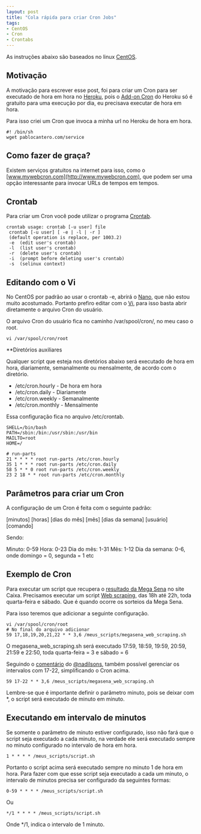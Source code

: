 ```yaml
--- 
layout: post
title: "Cola rápida para criar Cron Jobs"
tags: 
- CentOS
- Cron
- Crontabs
---
```


As instruções abaixo são baseados no linux [CentOS](http://en.wikipedia.org/wiki/Centos).

## Motivação

A motivação para escrever esse post, foi para criar um Cron para ser executado de hora em hora no [Heroku](http://heroku.com/), pois o [Add-on Cron](http://addons.heroku.com/cron) do Heroku só é gratuito para uma execução por dia, eu precisava executar de hora em hora.

Para isso criei um Cron que invoca a minha url no Heroku de hora em hora.

    #! /bin/sh
    wget pablocantero.com/service

## Como fazer de graça?

Existem serviços gratuitos na internet para isso, como o [www.mywebcron.com](http://www.mywebcron.com), que podem ser uma opção interessante para invocar URLs de tempos em tempos.

## Crontab

Para criar um Cron você pode utilizar o programa [Crontab](http://pt.wikipedia.org/wiki/Crontab).

    crontab usage: crontab [-u user] file
     crontab [-u user] [ -e | -l | -r ]
     (default operation is replace, per 1003.2)
     -e  (edit user's crontab)
     -l  (list user's crontab)
     -r  (delete user's crontab)
     -i  (prompt before deleting user's crontab)
     -s  (selinux context)

## Editando com o Vi

No CentOS por padrão ao usar o crontab -e, abrirá o [Nano](http://en.wikipedia.org/wiki/Nano_%28text_editor%29), que não estou muito acostumado. Portanto prefiro editar com o [Vi](http://pt.wikipedia.org/wiki/Vi), para isso basta abrir diretamente o arquivo Cron do usuário.

O arquivo Cron do usuário fica no caminho /var/spool/cron/, no meu caso o root.

    vi /var/spool/cron/root

**Diretórios auxiliares

Qualquer script que esteja nos diretórios abaixo será executado de hora em hora, diariamente, semanalmente ou mensalmente, de acordo com o diretório.

* /etc/cron.hourly - De hora em hora
* /etc/cron.daily - Diariamente
* /etc/cron.weekly - Semanalmente
* /etc/cron.monthly - Mensalmente

Essa configuração fica no arquivo /etc/crontab.

    SHELL=/bin/bash
    PATH=/sbin:/bin:/usr/sbin:/usr/bin
    MAILTO=root
    HOME=/
    
    # run-parts
    21 * * * * root run-parts /etc/cron.hourly
    35 1 * * * root run-parts /etc/cron.daily
    58 5 * * 0 root run-parts /etc/cron.weekly
    23 2 18 * * root run-parts /etc/cron.monthly

## Parâmetros para criar um Cron

A configuração de um Cron é feita com o seguinte padrão:

[minutos] [horas] [dias do mês] [mês] [dias da semana] [usuário] [comando]

Sendo:

Minuto: 0-59
Hora: 0-23
Dia do mês: 1-31
Mês: 1-12
Dia da semana: 0-6, onde domingo = 0, segunda = 1 etc

## Exemplo de Cron

Para executar um script que recupera o [resultado da Mega Sena](http://www1.caixa.gov.br/loterias/loterias/megasena/megasena_resultado.asp) no site Caixa. Precisamos executar um script [Web scraping](http://en.wikipedia.org/wiki/Web_scraping), das 18h até 22h, toda quarta-feira e sábado. Que é quando ocorre os sorteios da Mega Sena.

Para isso teremos que adicionar a seguinte configuração.

    vi /var/spool/cron/root
    # No final do arquivo adicionar
    59 17,18,19,20,21,22 * * 3,6 /meus_scripts/megasena_web_scraping.sh

O megasena_web_scraping.sh será executado 17:59, 18:59, 19:59, 20:59, 21:59 e 22:50, toda quarta-feira = 3 e sábado = 6

Seguindo o [comentário](http://pablocantero.com/blog/2011/01/10/cola-rapida-para-criar-cron-jobs/?preview=true&amp;preview_id=933&amp;preview_nonce=7b5bb8def6#comment-127304159) do [@nadilsons](http://twitter.com/nadilsons), também possível gerenciar os intervalos com 17-22, simplificando o Cron acima.

    59 17-22 * * 3,6 /meus_scripts/megasena_web_scraping.sh

Lembre-se que é importante definir o parâmetro minuto, pois se deixar com *, o script será executado de minuto em minuto.

## Executando em intervalo de minutos

Se somente o parâmetro de minuto estiver configurado, isso não fará que o script seja executado a cada minuto, na verdade ele será executado sempre no minuto configurado no intervalo de hora em hora.

    1 * * * * /meus_scripts/script.sh

Portanto o script acima será executado sempre no minuto 1 de hora em hora. Para fazer com que esse script seja executado a cada um minuto, o intervalo de minutos precisa ser configurado da seguintes formas:

    0-59 * * * * /meus_scripts/script.sh
Ou

    */1 * * * * /meus_scripts/script.sh

Onde */1, indica o intervalo de 1 minuto.
